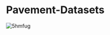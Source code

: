 # Pavement-Datasets

![5hmfug](https://user-images.githubusercontent.com/58794892/126935694-8c00b658-f486-461c-82b8-ab78cf5e320b.gif)
